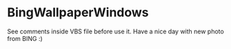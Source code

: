 # BingWallpaperWindows
See comments inside VBS file before use it.
Have a nice day with new photo from BING :)
